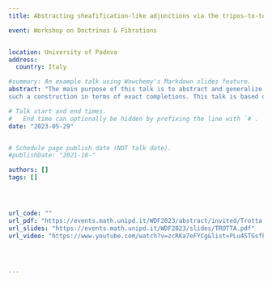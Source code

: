 ```yaml
---
title: Abstracting sheafification-like adjunctions via the tripos-to-topos construction

event: Workshop on Doctrines & Fibrations 


location: University of Padova
address:
  country: Italy

#summary: An example talk using Wowchemy's Markdown slides feature.
abstract: "The main purpose of this talk is to abstract and generalize several known sheafification-like adjunctions for toposes (arising as instances of the tripos-to- topos construction) as “geometric” morphisms of triposes. In particular, we will focus on three specific cases: the ordinary sheafification for localic toposes, particular instances of the sheafification-like adjunction between the $ex/reg$ and the $ex/lex$ completion of a regular category, and finally the sheafification-like adjunction between Set and a realizability topos. To achieve this goal, we will combine the tripos-to-topos construction with the full existential completion and the characterization of toposes arising as $ex/lex$ completions, taking advantage of the careful 2-categorical analysis of the tripos-to-topos construction and of the presentation of
such a construction in terms of exact completions. This talk is based on a joint work with Maria Emilia Maietti"

# Talk start and end times.
#   End time can optionally be hidden by prefixing the line with `#`.
date: "2023-05-29"


# Schedule page publish date (NOT talk date).
#publishDate: "2021-10-"

authors: []
tags: []




url_code: ""
url_pdf: "https://events.math.unipd.it/WDF2023/abstract/invited/Trotta.pdf"
url_slides: "https://events.math.unipd.it/WDF2023/slides/TROTTA.pdf"
url_video: "https://www.youtube.com/watch?v=zcRKa7eFYCg&list=PLu4STGsfbix9vBUvLDbti64_3hIsoK0-R&index=5"




---
```


